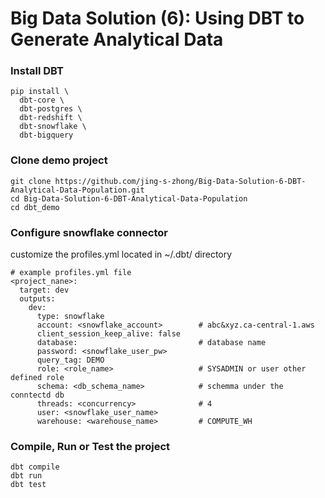 # Big Data Solution (6): Using DBT to Generate Analytical Data

### Install DBT

```
pip install \
  dbt-core \
  dbt-postgres \
  dbt-redshift \
  dbt-snowflake \
  dbt-bigquery
```

### Clone demo project

```
git clone https://github.com/jing-s-zhong/Big-Data-Solution-6-DBT-Analytical-Data-Population.git
cd Big-Data-Solution-6-DBT-Analytical-Data-Population
cd dbt_demo
```

### Configure snowflake connector
customize the profiles.yml located in ~/.dbt/ directory
```
# example profiles.yml file
<project_nane>:
  target: dev
  outputs:
    dev:
      type: snowflake
      account: <snowflake_account>        # abc&xyz.ca-central-1.aws
      client_session_keep_alive: false
      database:                           # database name 
      password: <snowflake_user_pw>
      query_tag: DEMO
      role: <role_name>                   # SYSADMIN or user other defined role
      schema: <db_schema_name>            # schemma under the conntectd db
      threads: <concurrency>              # 4
      user: <snowflake_user_name>
      warehouse: <warehouse_name>         # COMPUTE_WH
```


### Compile, Run or Test the project

```
dbt compile
dbt run
dbt test
```

